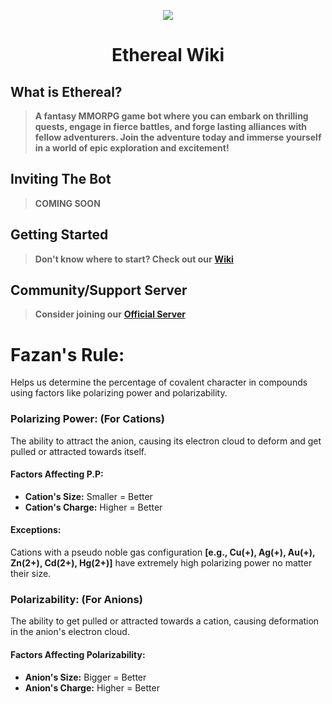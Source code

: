 <p align="center"> <img src="https://github.com/AshTheDeveloper/Ethereal/assets/97385822/175f3ebf-1f0d-4f81-be71-37672980d35a/ae42c667bba11244fd1a2f59e63605a0.jpg"> </p>
<h1 align="center">Ethereal Wiki</h1>


## What is Ethereal?
> **A fantasy MMORPG game bot where you can embark on thrilling quests, engage in fierce battles, and forge lasting alliances with fellow adventurers. Join the adventure today and immerse yourself in a world of epic exploration and excitement!**

## Inviting The Bot
> **COMING SOON**

## Getting Started
> **Don't know where to start? Check out our** [**Wiki**](./Wiki/main.md)

## Community/Support Server
> **Consider joining our** [**Official Server**](https://discord.gg/eekqdaZhCj)






# Fazan's Rule:

Helps us determine the percentage of covalent character in compounds using factors like polarizing power and polarizability.

### Polarizing Power: (For Cations)

The ability to attract the anion, causing its electron cloud to deform and get pulled or attracted towards itself.

#### Factors Affecting P.P:

* **Cation's Size:** Smaller = Better
* **Cation's Charge:** Higher = Better

#### Exceptions:

Cations with a pseudo noble gas configuration **[e.g., Cu(+), Ag(+), Au(+), Zn(2+), Cd(2+), Hg(2+)]** have extremely high polarizing power no matter their size.

### Polarizability: (For Anions)

The ability to get pulled or attracted towards a cation, causing deformation in the anion's electron cloud.

#### Factors Affecting Polarizability:

* **Anion's Size:** Bigger = Better
* **Anion's Charge:** Higher = Better
